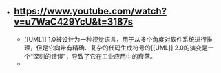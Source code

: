 - https://www.youtube.com/watch?v=u7WaC429YcU&t=3187s
	-
	- [[UML]] 1.0被设计为一种视觉语言，用于从多个角度对软件系统进行推理，但是它向带有精确、复杂的代码生成符号的[[UML]] 2.0的演变是一个“深刻的错误”，导致了它在工业应用中的衰落。
	-